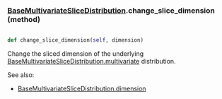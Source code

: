 ### [BaseMultivariateSliceDistribution](BaseMultivariateSliceDistribution.md).change_slice_dimension (method)


```py

def change_slice_dimension(self, dimension)

```



Change the sliced dimension of the underlying [BaseMultivariateSliceDistribution.multivariate](BaseMultivariateSliceDistribution.multivariate.md) distribution.

See also:
* [BaseMultivariateSliceDistribution.dimension](BaseMultivariateSliceDistribution.dimension.md)

